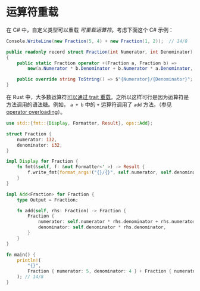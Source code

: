 # 运算符重载

在 C# 中，自定义类型可以重载 _可重载运算符_。考虑下面这个 C# 示例：

```csharp
Console.WriteLine(new Fraction(5, 4) + new Fraction(1, 2));  // 14/8

public readonly record struct Fraction(int Numerator, int Denominator)
{
    public static Fraction operator +(Fraction a, Fraction b) =>
        new(a.Numerator * b.Denominator + b.Numerator * a.Denominator, a.Denominator * b.Denominator);

    public override string ToString() => $"{Numerator}/{Denominator}";
}
```

在 Rust 中，大多数运算符[可以通过 trait 重载][ops.rs]。之所以这样可行是因为运算符是方法调用的语法糖。例如， `a + b` 中的 `+` 运算符调用了 `add` 方法。（参见 [operator overloading]）。

```rust
use std::{fmt::{Display, Formatter, Result}, ops::Add};

struct Fraction {
    numerator: i32,
    denominator: i32,
}

impl Display for Fraction {
    fn fmt(&self, f: &mut Formatter<'_>) -> Result {
        f.write_fmt(format_args!("{}/{}", self.numerator, self.denominator))
    }
}

impl Add<Fraction> for Fraction {
    type Output = Fraction;

    fn add(self, rhs: Fraction) -> Fraction {
        Fraction {
            numerator: self.numerator * rhs.denominator + rhs.numerator * self.denominator,
            denominator: self.denominator * rhs.denominator,
        }
    }
}

fn main() {
    println!(
        "{}",
        Fraction { numerator: 5, denominator: 4 } + Fraction { numerator: 1, denominator: 2 }
    ); // 14/8
}

```

[ops.rs]: https://doc.rust-lang.org/core/ops/
[operator overloading]: https://doc.rust-lang.org/rust-by-example/trait/ops.html
